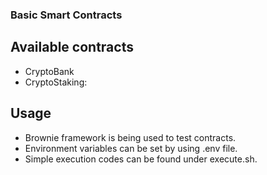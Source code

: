 ### Basic Smart Contracts

## Available contracts
- CryptoBank
- CryptoStaking:

## Usage 
- Brownie framework is being used to test contracts.
- Environment variables can be set by using .env file.
- Simple execution codes can be found under execute.sh.

